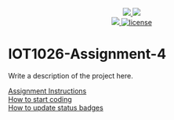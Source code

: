 <p align="center">
	<a href="https://github.com/Cathnava21/IOT1026-Assignment-4/actions/workflows/ci.yml">
    <img src="https://github.com/Cathnava21/IOT1026-Assignment-4/actions/workflows/ci.yml/badge.svg"/>
    </a>
	<a href="https://github.com/Cathnava21/IOT1026-Assignment-4/actions/workflows/formatting.yml">
    <img src="https://github.com/Cathnava21/IOT1026-Assignment-4/actions/workflows/formatting.yml/badge.svg"/>
	<br/>
    <a href="https://codecov.io/gh/Cathnava21/IOT1026-Assignment-4" > 
    <img src="https://codecov.io/gh/Cathnava21/IOT1026-Assignment-4/branch/main/graph/badge.svg?token=JS0857X5JD"/> 
	<img title="MIT License" alt="license" src="https://img.shields.io/badge/license-MIT-informational?style=flat-square">	
    </a>
</p>

# IOT1026-Assignment-4
Write a description of the project here.

[Assignment Instructions](docs/instructions.md)  
[How to start coding](docs/how-to-use.md)  
[How to update status badges](docs/how-to-update-badges.md)
